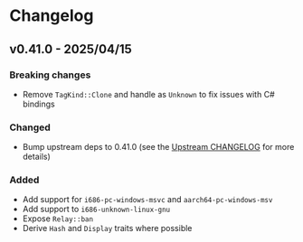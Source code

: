 # Changelog

<!-- All notable changes to this project will be documented in this file. -->

<!-- The format is based on [Keep a Changelog](https://keepachangelog.com/en/1.1.0/), -->
<!-- and this project adheres to [Semantic Versioning](https://semver.org/spec/v2.0.0.html). -->

<!-- Template

## [Unreleased]

### Breaking changes

### Changed

### Added

### Fixed

### Removed

### Deprecated

-->

## v0.41.0 - 2025/04/15

### Breaking changes

* Remove `TagKind::Clone` and handle as `Unknown` to fix issues with C# bindings

### Changed

* Bump upstream deps to 0.41.0 (see the [Upstream CHANGELOG] for more details)

### Added

* Add support for `i686-pc-windows-msvc` and `aarch64-pc-windows-msv`
* Add support to `i686-unknown-linux-gnu`
* Expose `Relay::ban`
* Derive `Hash` and `Display` traits where possible

<!-- Links -->
[Upstream CHANGELOG]: https://github.com/rust-nostr/nostr/blob/master/CHANGELOG.md
